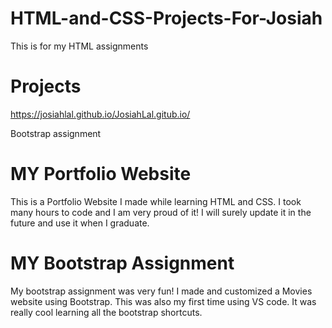 # HTML-and-CSS-Projects-For-Josiah
This is for my HTML assignments  
# Projects
https://josiahlal.github.io/JosiahLal.gitub.io/

Bootstrap assignment
# MY Portfolio Website
This is a Portfolio Website I made while learning HTML and CSS. I took many hours to code and I am very proud of it! I will surely update it 
in the future and use it when I graduate. 

# MY Bootstrap Assignment
My bootstrap assignment was very fun! I made and customized a Movies website using Bootstrap. This was also my first time using VS code.
It was really cool learning all the bootstrap shortcuts.
